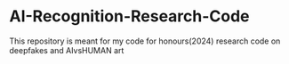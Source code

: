 # AI-Recognition-Research-Code
This repository is meant for my code for honours(2024) research code on deepfakes and AIvsHUMAN art
